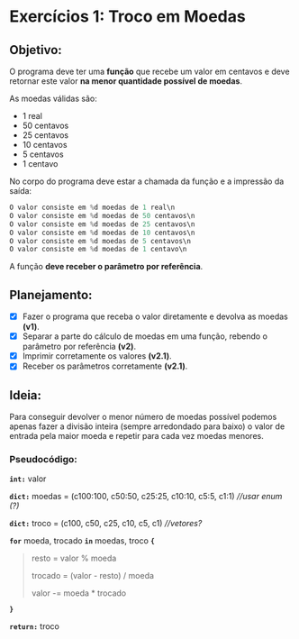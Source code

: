 # Exercícios 1: Troco em Moedas
## Objetivo:
O programa deve ter uma **função** que recebe um valor em centavos e deve retornar este valor **na menor quantidade possível de moedas**.

As moedas válidas são:
- 1 real
- 50 centavos
- 25 centavos
- 10 centavos
- 5 centavos
- 1 centavo

No corpo do programa deve estar a chamada da função e a impressão da saída:

```C
O valor consiste em %d moedas de 1 real\n
O valor consiste em %d moedas de 50 centavos\n
O valor consiste em %d moedas de 25 centavos\n
O valor consiste em %d moedas de 10 centavos\n
O valor consiste em %d moedas de 5 centavos\n
O valor consiste em %d moedas de 1 centavo\n
```

A função **deve receber o parâmetro por referência**.

## Planejamento:
- [x] Fazer o programa que receba o valor diretamente e devolva as moedas **(v1)**.
- [x] Separar a parte do cálculo de moedas em uma função, rebendo o parâmetro por referência **(v2)**.
- [x] Imprimir corretamente os valores **(v2.1)**.
- [x] Receber os parâmetros corretamente **(v2.1)**.

## Ideia:
Para conseguir devolver o menor número de moedas possível podemos apenas fazer a divisão inteira (sempre arredondado para baixo) o valor de entrada pela maior moeda e repetir para cada vez moedas menores.

### **Pseudocódigo:**

**`int:`** valor

**`dict:`** moedas = (c100:100, c50:50, c25:25, c10:10, c5:5, c1:1) *//usar enum (?)*

**`dict:`** troco = (c100, c50, c25, c10, c5, c1) *//vetores?*

**`for`** moeda, trocado **`in`** moedas, troco **`{`**

> resto = valor % moeda
> 
> trocado = (valor - resto) / moeda
>
> valor -= moeda * trocado

**`}`**

**`return:`** troco